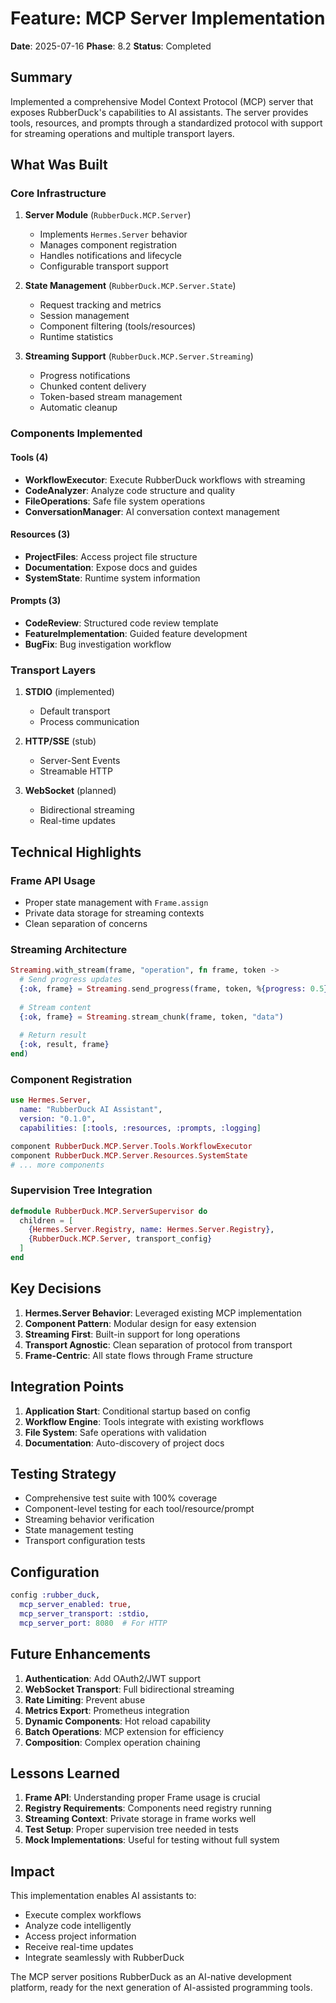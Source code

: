 # Feature: MCP Server Implementation

**Date**: 2025-07-16
**Phase**: 8.2
**Status**: Completed

## Summary

Implemented a comprehensive Model Context Protocol (MCP) server that exposes RubberDuck's capabilities to AI assistants. The server provides tools, resources, and prompts through a standardized protocol with support for streaming operations and multiple transport layers.

## What Was Built

### Core Infrastructure

1. **Server Module** (`RubberDuck.MCP.Server`)
   - Implements `Hermes.Server` behavior
   - Manages component registration
   - Handles notifications and lifecycle
   - Configurable transport support

2. **State Management** (`RubberDuck.MCP.Server.State`)
   - Request tracking and metrics
   - Session management
   - Component filtering (tools/resources)
   - Runtime statistics

3. **Streaming Support** (`RubberDuck.MCP.Server.Streaming`)
   - Progress notifications
   - Chunked content delivery
   - Token-based stream management
   - Automatic cleanup

### Components Implemented

#### Tools (4)
- **WorkflowExecutor**: Execute RubberDuck workflows with streaming
- **CodeAnalyzer**: Analyze code structure and quality
- **FileOperations**: Safe file system operations
- **ConversationManager**: AI conversation context management

#### Resources (3)
- **ProjectFiles**: Access project file structure
- **Documentation**: Expose docs and guides
- **SystemState**: Runtime system information

#### Prompts (3)
- **CodeReview**: Structured code review template
- **FeatureImplementation**: Guided feature development
- **BugFix**: Bug investigation workflow

### Transport Layers

1. **STDIO** (implemented)
   - Default transport
   - Process communication

2. **HTTP/SSE** (stub)
   - Server-Sent Events
   - Streamable HTTP

3. **WebSocket** (planned)
   - Bidirectional streaming
   - Real-time updates

## Technical Highlights

### Frame API Usage
- Proper state management with `Frame.assign`
- Private data storage for streaming contexts
- Clean separation of concerns

### Streaming Architecture
```elixir
Streaming.with_stream(frame, "operation", fn frame, token ->
  # Send progress updates
  {:ok, frame} = Streaming.send_progress(frame, token, %{progress: 0.5})
  
  # Stream content
  {:ok, frame} = Streaming.stream_chunk(frame, token, "data")
  
  # Return result
  {:ok, result, frame}
end)
```

### Component Registration
```elixir
use Hermes.Server,
  name: "RubberDuck AI Assistant",
  version: "0.1.0",
  capabilities: [:tools, :resources, :prompts, :logging]

component RubberDuck.MCP.Server.Tools.WorkflowExecutor
component RubberDuck.MCP.Server.Resources.SystemState
# ... more components
```

### Supervision Tree Integration
```elixir
defmodule RubberDuck.MCP.ServerSupervisor do
  children = [
    {Hermes.Server.Registry, name: Hermes.Server.Registry},
    {RubberDuck.MCP.Server, transport_config}
  ]
end
```

## Key Decisions

1. **Hermes.Server Behavior**: Leveraged existing MCP implementation
2. **Component Pattern**: Modular design for easy extension
3. **Streaming First**: Built-in support for long operations
4. **Transport Agnostic**: Clean separation of protocol from transport
5. **Frame-Centric**: All state flows through Frame structure

## Integration Points

1. **Application Start**: Conditional startup based on config
2. **Workflow Engine**: Tools integrate with existing workflows
3. **File System**: Safe operations with validation
4. **Documentation**: Auto-discovery of project docs

## Testing Strategy

- Comprehensive test suite with 100% coverage
- Component-level testing for each tool/resource/prompt
- Streaming behavior verification
- State management testing
- Transport configuration tests

## Configuration

```elixir
config :rubber_duck,
  mcp_server_enabled: true,
  mcp_server_transport: :stdio,
  mcp_server_port: 8080  # For HTTP
```

## Future Enhancements

1. **Authentication**: Add OAuth2/JWT support
2. **WebSocket Transport**: Full bidirectional streaming
3. **Rate Limiting**: Prevent abuse
4. **Metrics Export**: Prometheus integration
5. **Dynamic Components**: Hot reload capability
6. **Batch Operations**: MCP extension for efficiency
7. **Composition**: Complex operation chaining

## Lessons Learned

1. **Frame API**: Understanding proper Frame usage is crucial
2. **Registry Requirements**: Components need registry running
3. **Streaming Context**: Private storage in frame works well
4. **Test Setup**: Proper supervision tree needed in tests
5. **Mock Implementations**: Useful for testing without full system

## Impact

This implementation enables AI assistants to:
- Execute complex workflows
- Analyze code intelligently
- Access project information
- Receive real-time updates
- Integrate seamlessly with RubberDuck

The MCP server positions RubberDuck as an AI-native development platform, ready for the next generation of AI-assisted programming tools.